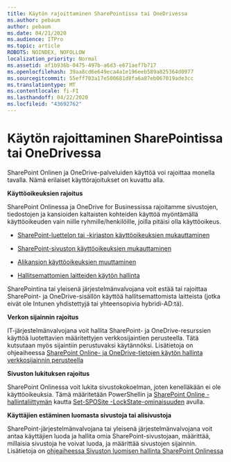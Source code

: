 ```yaml
---
title: Käytön rajoittaminen SharePointissa tai OneDrivessa
ms.author: pebaum
author: pebaum
ms.date: 04/21/2020
ms.audience: ITPro
ms.topic: article
ROBOTS: NOINDEX, NOFOLLOW
localization_priority: Normal
ms.assetid: af1b936b-0475-497b-a6d3-e671aef7b717
ms.openlocfilehash: 39aa8cd6e649eca4a1e196eeb589a825364d0977
ms.sourcegitcommit: 55eff703a17e500681d8fa6a87eb067019ade3cc
ms.translationtype: MT
ms.contentlocale: fi-FI
ms.lasthandoff: 04/22/2020
ms.locfileid: "43692762"
---
```

# <a name="restrict-access-in-sharepoint-or-onedrive"></a>Käytön rajoittaminen SharePointissa tai OneDrivessa

SharePoint Onlinen ja OneDrive-palveluiden käyttöä voi rajoittaa monella tavalla. Nämä erilaiset käyttörajoitukset on kuvattu alla. 

**Käyttöoikeuksien rajoitus**

SharePoint Onlinessa ja OneDrive for Businessissa rajoitamme sivustojen, tiedostojen ja kansioiden kaltaisten kohteiden käyttöä myöntämällä käyttöoikeuden vain niille ryhmille/henkilöille, joilla pitäisi olla käyttöoikeus.

- [SharePoint-luettelon tai -kirjaston käyttöoikeuksien mukauttaminen](https://support.office.com/article/Customize-permissions-for-a-SharePoint-list-or-library-02d770f3-59eb-4910-a608-5f84cc297782)

- [SharePoint-sivuston käyttöoikeuksien mukauttaminen](https://docs.microsoft.com/sharepoint/customize-sharepoint-site-permissions)

- [Alikansion käyttöoikeuksien muuttaminen](https://support.office.com/article/Change-the-permissions-on-a-subfolder-5427BD7C-F20A-4F75-8CF2-5359DD45A1A6)

- [Hallitsemattomien laitteiden käytön hallinta](https://docs.microsoft.com/sharepoint/control-access-from-unmanaged-devices)

SharePointina tai yleisenä järjestelmänvalvojana voit estää tai rajoittaa SharePoint- ja OneDrive-sisällön käyttöä hallitsemattomista laitteista (jotka eivät ole Intunen yhdistettyjä tai yhteensopivia hybridi-AD:tä).

**Verkon sijainnin rajoitus**

IT-järjestelmänvalvojana voit hallita SharePoint- ja OneDrive-resurssien käyttöä luotettavien määritettyjen verkkosijaintien perusteella. Tätä kutsutaan myös sijaintiin perustuvaksi käytännöksi. Lisätietoja on ohjeaiheessa [SharePoint Online- ja OneDrive-tietojen käytön hallinta verkkosijainnin perusteella](https://docs.microsoft.com/sharepoint/control-access-based-on-network-location)

**Sivuston lukituksen rajoitus** 

SharePoint Onlinessa voit lukita sivustokokoelman, joten kenelläkään ei ole käyttöoikeuksia. Tämä määritetään PowerShellin ja [SharePoint Online -hallintaliittymän](https://docs.microsoft.com/powershell/sharepoint/sharepoint-online/connect-sharepoint-online?view=sharepoint-ps) kautta [Set-SPOSite -LockState-ominaisuuden](https://docs.microsoft.com/powershell/module/sharepoint-online/set-sposite?view=sharepoint-ps) avulla.

**Käyttäjien estäminen luomasta sivustoja tai alisivustoja**

SharePoint-järjestelmänvalvojana tai yleisenä järjestelmänvalvojana voit antaa käyttäjien luoda ja hallita omia SharePoint-sivustojaan, määrittää, millaisia sivustoja he voivat luoda, ja määrittää sivustojen sijainnin. Lisätietoja on [ohjeaiheessa Sivuston luomisen hallinta SharePoint Onlinessa](https://docs.microsoft.com/sharepoint/manage-site-creation)

